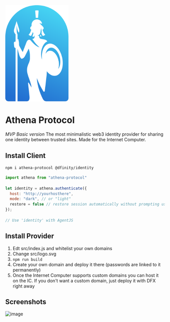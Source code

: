 <img src="./src/athene.svg" width="200">

# Athena Protocol
*MVP Basic version*
The most minimalistic web3 identity provider for sharing one identity between trusted sites.
Made for the Internet Computer.




## Install Client

```bash
npm i athena-protocol @dfinity/identity
```

```js
import athena from "athena-protocol"

let identity = athena.authenticate({
  host: "http://yourhosthere",
  mode: "dark", // or "light"
  restore = false // restore session automatically without prompting user (if user is already logged)
});

// Use 'identity' with AgentJS
```


## Install Provider

1) Edt src/index.js and whitelist your own domains
2) Change src/logo.svg
3) ```npm run build```
4) Create your own domain and deploy it there (passwords are linked to it permanently) 
5) Once the Internet Computer supports custom domains you can host it on the IC. If you don't want a custom domain, just deploy it with DFX right away


## Screenshots
<img width="485" alt="image" src="https://user-images.githubusercontent.com/24810/197362924-4e6b25fd-c459-4511-ae70-77074780a6cb.png">
